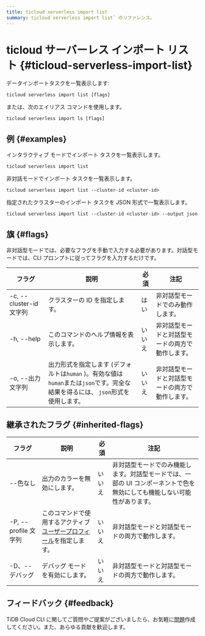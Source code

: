 ```yaml
---
title: ticloud serverless import list
summary: ticloud serverless import list` のリファレンス。
---
```


# ticloud サーバーレス インポート リスト {#ticloud-serverless-import-list}

データインポートタスクを一覧表示します:

```shell
ticloud serverless import list [flags]
```

または、次のエイリアス コマンドを使用します。

```shell
ticloud serverless import ls [flags]
```

## 例 {#examples}

インタラクティブ モードでインポート タスクを一覧表示します。

```shell
ticloud serverless import list
```

非対話モードでインポート タスクを一覧表示します。

```shell
ticloud serverless import list --cluster-id <cluster-id>
```

指定されたクラスターのインポート タスクを JSON 形式で一覧表示します。

```shell
ticloud serverless import list --cluster-id <cluster-id> --output json
```

## 旗 {#flags}

非対話型モードでは、必要なフラグを手動で入力する必要があります。対話型モードでは、CLI プロンプトに従ってフラグを入力するだけです。

| フラグ                  | 説明                                                                              | 必須  | 注記                       |
| -------------------- | ------------------------------------------------------------------------------- | --- | ------------------------ |
| -c, --cluster-id 文字列 | クラスターの ID を指定します。                                                               | はい  | 非対話型モードでのみ動作します。         |
| -h, --help           | このコマンドのヘルプ情報を表示します。                                                             | いいえ | 非対話型モードと対話型モードの両方で動作します。 |
| -o, --出力文字列          | 出力形式を指定します (デフォルトは`human` )。有効な値は`human`または`json`です。完全な結果を得るには、 `json`形式を使用します。 | いいえ | 非対話型モードと対話型モードの両方で動作します。 |

## 継承されたフラグ {#inherited-flags}

| フラグ               | 説明                                                                             | 必須  | 注記                                                             |
| ----------------- | ------------------------------------------------------------------------------ | --- | -------------------------------------------------------------- |
| --色なし             | 出力のカラーを無効にします。                                                                 | いいえ | 非対話型モードでのみ機能します。対話型モードでは、一部の UI コンポーネントで色を無効にしても機能しない可能性があります。 |
| -P, --profile 文字列 | このコマンドで使用するアクティブ[ユーザープロフィール](/tidb-cloud/cli-reference.md#user-profile)を指定します。 | いいえ | 非対話型モードと対話型モードの両方で動作します。                                       |
| -D、--デバッグ         | デバッグ モードを有効にします。                                                               | いいえ | 非対話型モードと対話型モードの両方で動作します。                                       |

## フィードバック {#feedback}

TiDB Cloud CLI に関してご質問やご提案がございましたら、お気軽に[問題](https://github.com/tidbcloud/tidbcloud-cli/issues/new/choose)作成してください。また、あらゆる貢献を歓迎します。
